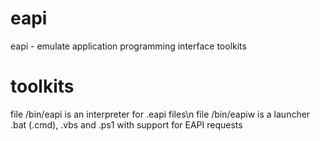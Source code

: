 # eapi
eapi - emulate application programming interface toolkits

# toolkits
file /bin/eapi is an interpreter for .eapi files\n
file /bin/eapiw is a launcher .bat (.cmd), .vbs and .ps1 with support for EAPI requests
